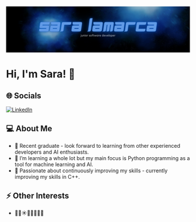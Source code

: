 ![Banner Image](https://github.com/saralamarca/saralamarca/blob/main/header.png?raw=true)
# Hi, I'm Sara! 👋

## 🌐 Socials
[![LinkedIn](https://img.shields.io/badge/LinkedIn-Connect-blue)](https://www.linkedin.com/in/saralamarca)

## 💻 About Me
- 📘 Recent graduate - look forward to learning from other experienced developers and AI enthusiasts.
- 🐍 I’m learning a whole lot but my main focus is Python programming as a tool for machine learning and AI.
- 🚀 Passionate about continuously improving my skills - currently improving my skills in C++.

## ⚡ Other Interests
- 🥊🌊☀️🍕🏋️‍♀️🧘‍♀️
